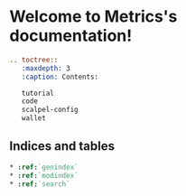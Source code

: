 # Welcome to Metrics's documentation!

```rst
.. toctree::
   :maxdepth: 3
   :caption: Contents:

   tutorial
   code
   scalpel-config
   wallet
```

## Indices and tables

```rst
* :ref:`genindex`
* :ref:`modindex`
* :ref:`search`
```
